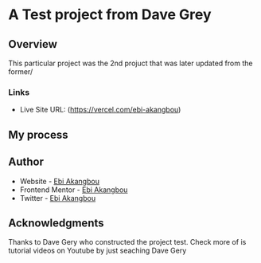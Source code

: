# A Test project from Dave Grey

## Overview
This particular project was the 2nd projuct that was later updated from the former/


### Links

- Live Site URL: (https://vercel.com/ebi-akangbou)

## My process



## Author

- Website - [Ebi Akangbou](https://vercel.com/ebi-akangbou)
- Frontend Mentor - [Ebi Akangbou](https://www.frontendmentor.io/profile/Ebi-Akangbou)
- Twitter - [Ebi Akangbou](https://www.twitter.com/EAkangbou)

## Acknowledgments
Thanks to Dave Gery who constructed the project test. Check more of is tutorial videos on Youtube by just seaching Dave Gery 

